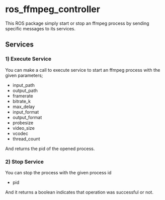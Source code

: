 # ros_ffmpeg_controller

This ROS package simply start or stop an ffmpeg process by sending specific messages to its services.

## Services

### 1) Execute Service

You can make a call to execute service to start an ffmpeg process with the given parameters;


* input_path
* output_path
* framerate
* bitrate_k
* max_delay
* input_format
* output_format
* probesize
* video_size
* vcodec
* thread_count

And returns the pid of the opened process.


### 2) Stop Service

You can stop the process with the given process id

* pid

And it returns a boolean indicates that operation was successful or not.
